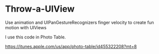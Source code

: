 Throw-a-UIView
==============

Use animation and UIPanGestureRecognizers finger velocity to create fun motion with UIViews

I use this code in Photo Table.

https://itunes.apple.com/us/app/photo-table/id455322208?mt=8
